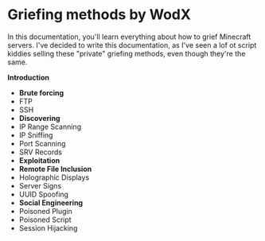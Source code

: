 # Griefing methods by WodX

In this documentation, you'll learn everything about how to grief Minecraft servers. I've decided to write this documentation, as I've seen a lof ot script kiddies selling these "private" griefing methods, even though they're the same.

**Introduction**
- **Brute forcing**
 - FTP
 - SSH
- **Discovering**
 - IP Range Scanning
 - IP Sniffing
 - Port Scanning
 - SRV Records
- **Exploitation**
 - **Remote File Inclusion**
  - Holographic Displays
  - Server Signs
 - UUID Spoofing
- **Social Engineering**
 - Poisoned Plugin
 - Poisoned Script
 - Session Hijacking